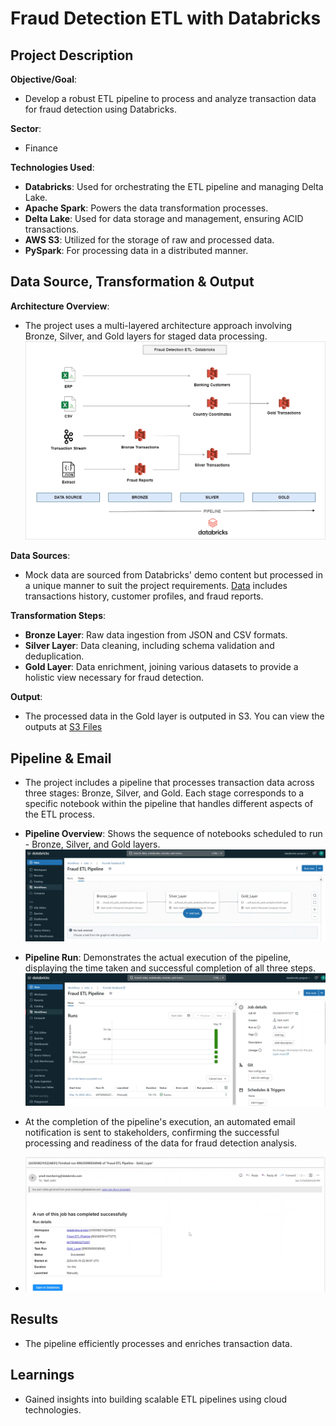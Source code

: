 # Fraud Detection ETL with Databricks

## Project Description

**Objective/Goal**:
- Develop a robust ETL pipeline to process and analyze transaction data for fraud detection using Databricks.

**Sector**:
- Finance 

**Technologies Used**:
- **Databricks**: Used for orchestrating the ETL pipeline and managing Delta Lake.
- **Apache Spark**: Powers the data transformation processes.
- **Delta Lake**: Used for data storage and management, ensuring ACID transactions.
- **AWS S3**: Utilized for the storage of raw and processed data.
- **PySpark**: For processing data in a distributed manner.

## Data Source, Transformation & Output

**Architecture Overview**:
- The project uses a multi-layered architecture approach involving Bronze, Silver, and Gold layers for staged data processing. ![Architecture Diagram](./Architecture/FraudDetectionETL-Databricks.drawio.png)

**Data Sources**:
- Mock data are sourced from Databricks' demo content but processed in a unique manner to suit the project requirements. [Data](https://notebooks.databricks.com/demos/lakehouse-fsi-fraud/00-FSI-fraud-detection-introduction-lakehouse.html) includes transactions history, customer profiles, and fraud reports. 

**Transformation Steps**:
- **Bronze Layer**: Raw data ingestion from JSON and CSV formats.
- **Silver Layer**: Data cleaning, including schema validation and deduplication.
- **Gold Layer**: Data enrichment, joining various datasets to provide a holistic view necessary for fraud detection.

**Output**:
- The processed data in the Gold layer is outputed in S3. You can view the outputs at [S3 Files](./S3%20Files/)

## Pipeline & Email

- The project includes a pipeline that processes transaction data across three stages: Bronze, Silver, and Gold. Each stage corresponds to a specific notebook within the pipeline that handles different aspects of the ETL process.
  
- **Pipeline Overview**: Shows the sequence of notebooks scheduled to run - Bronze, Silver, and Gold layers.
  ![Pipeline](./Project%20Screenshots/1.%20Pipeline.png)

- **Pipeline Run**: Demonstrates the actual execution of the pipeline, displaying the time taken and successful completion of all three steps.
  ![Pipeline Run](./Project%20Screenshots/2.%20Pipeline%20Run.png)

- At the completion of the pipeline's execution, an automated email notification is sent to stakeholders, confirming the successful processing and readiness of the data for fraud detection analysis.
  
- ![Email Notification](./Project%20Screenshots/3.%20%20Pipeline%20Success%20Email.png)

## Results

- The pipeline efficiently processes and enriches transaction data.

## Learnings

- Gained insights into building scalable ETL pipelines using cloud technologies.
